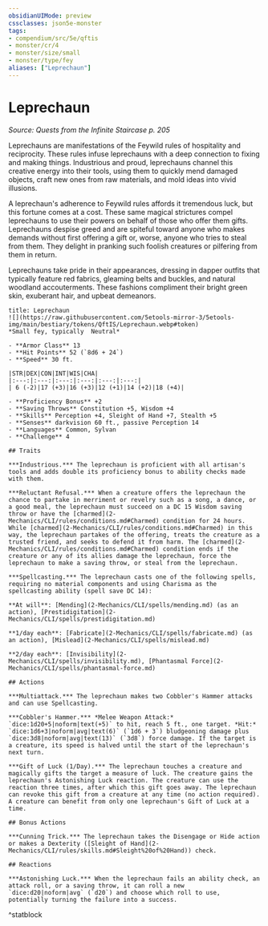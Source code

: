 ```yaml
---
obsidianUIMode: preview
cssclasses: json5e-monster
tags:
- compendium/src/5e/qftis
- monster/cr/4
- monster/size/small
- monster/type/fey
aliases: ["Leprechaun"]
---
```

# Leprechaun
*Source: Quests from the Infinite Staircase p. 205*  

Leprechauns are manifestations of the Feywild rules of hospitality and reciprocity. These rules infuse leprechauns with a deep connection to fixing and making things. Industrious and proud, leprechauns channel this creative energy into their tools, using them to quickly mend damaged objects, craft new ones from raw materials, and mold ideas into vivid illusions.

A leprechaun's adherence to Feywild rules affords it tremendous luck, but this fortune comes at a cost. These same magical strictures compel leprechauns to use their powers on behalf of those who offer them gifts. Leprechauns despise greed and are spiteful toward anyone who makes demands without first offering a gift or, worse, anyone who tries to steal from them. They delight in pranking such foolish creatures or pilfering from them in return.

Leprechauns take pride in their appearances, dressing in dapper outfits that typically feature red fabrics, gleaming belts and buckles, and natural woodland accouterments. These fashions compliment their bright green skin, exuberant hair, and upbeat demeanors.

```ad-statblock
title: Leprechaun
![](https://raw.githubusercontent.com/5etools-mirror-3/5etools-img/main/bestiary/tokens/QftIS/Leprechaun.webp#token)
*Small fey, typically  Neutral*

- **Armor Class** 13
- **Hit Points** 52 (`8d6 + 24`)
- **Speed** 30 ft.

|STR|DEX|CON|INT|WIS|CHA|
|:---:|:---:|:---:|:---:|:---:|:---:|
| 6 (-2)|17 (+3)|16 (+3)|12 (+1)|14 (+2)|18 (+4)|

- **Proficiency Bonus** +2
- **Saving Throws** Constitution +5, Wisdom +4
- **Skills** Perception +4, Sleight of Hand +7, Stealth +5
- **Senses** darkvision 60 ft., passive Perception 14
- **Languages** Common, Sylvan
- **Challenge** 4

## Traits

***Industrious.*** The leprechaun is proficient with all artisan's tools and adds double its proficiency bonus to ability checks made with them.

***Reluctant Refusal.*** When a creature offers the leprechaun the chance to partake in merriment or revelry such as a song, a dance, or a good meal, the leprechaun must succeed on a DC 15 Wisdom saving throw or have the [charmed](2-Mechanics/CLI/rules/conditions.md#Charmed) condition for 24 hours. While [charmed](2-Mechanics/CLI/rules/conditions.md#Charmed) in this way, the leprechaun partakes of the offering, treats the creature as a trusted friend, and seeks to defend it from harm. The [charmed](2-Mechanics/CLI/rules/conditions.md#Charmed) condition ends if the creature or any of its allies damage the leprechaun, force the leprechaun to make a saving throw, or steal from the leprechaun.

***Spellcasting.*** The leprechaun casts one of the following spells, requiring no material components and using Charisma as the spellcasting ability (spell save DC 14):

**At will**: [Mending](2-Mechanics/CLI/spells/mending.md) (as an action), [Prestidigitation](2-Mechanics/CLI/spells/prestidigitation.md)

**1/day each**: [Fabricate](2-Mechanics/CLI/spells/fabricate.md) (as an action), [Mislead](2-Mechanics/CLI/spells/mislead.md)

**2/day each**: [Invisibility](2-Mechanics/CLI/spells/invisibility.md), [Phantasmal Force](2-Mechanics/CLI/spells/phantasmal-force.md)

## Actions

***Multiattack.*** The leprechaun makes two Cobbler's Hammer attacks and can use Spellcasting.

***Cobbler's Hammer.*** *Melee Weapon Attack:* `dice:1d20+5|noform|text(+5)` to hit, reach 5 ft., one target. *Hit:* `dice:1d6+3|noform|avg|text(6)` (`1d6 + 3`) bludgeoning damage plus `dice:3d8|noform|avg|text(13)` (`3d8`) force damage. If the target is a creature, its speed is halved until the start of the leprechaun's next turn.

***Gift of Luck (1/Day).*** The leprechaun touches a creature and magically gifts the target a measure of luck. The creature gains the leprechaun's Astonishing Luck reaction. The creature can use the reaction three times, after which this gift goes away. The leprechaun can revoke this gift from a creature at any time (no action required). A creature can benefit from only one leprechaun's Gift of Luck at a time.

## Bonus Actions

***Cunning Trick.*** The leprechaun takes the Disengage or Hide action or makes a Dexterity ([Sleight of Hand](2-Mechanics/CLI/rules/skills.md#Sleight%20of%20Hand)) check.

## Reactions

***Astonishing Luck.*** When the leprechaun fails an ability check, an attack roll, or a saving throw, it can roll a new `dice:d20|noform|avg` (`d20`) and choose which roll to use, potentially turning the failure into a success.
```
^statblock